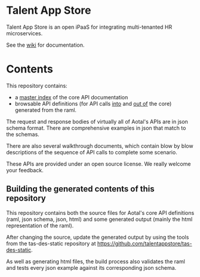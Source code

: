 Talent App Store
=======
Talent App Store is an open iPaaS for integrating multi-tenanted HR microservices.

See the [wiki](https://github.com/talentappstore/tas-core-apis/wiki) for documentation.

Contents
======
This repository contains:
- a [master index](http://talentappstore.github.io/tas-core-apis/) of the core API documentation
- browsable API definitions (for API calls [into](http://talentappstore.github.io/tas-core-apis/generated/coreIn.raml.html) and [out of](http://talentappstore.github.io/tas-core-apis/generated/coreOut.raml.html) the core) generated from the raml.

The request and response bodies of virtually all of Aotal's APIs are in json schema format. There are comprehensive examples in json that match to the schemas.    

There are also several walkthrough documents, which contain blow by blow descriptions of the sequence of API calls to complete some scenario.

These APIs are provided under an open source license. We really welcome your feedback.


Building the generated contents of this repository
----------------------------------------
This repository contains both the source files for Aotal's core API definitions (raml, json schema, json, html) and some generated output (mainly the html representation of the raml).

After changing the source, update the generated output by using the tools from the tas-des-static repository at https://github.com/talentappstore/tas-des-static.

As well as generating html files, the build process also validates the raml and tests every json example against its corresponding json schema.

